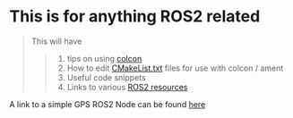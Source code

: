 # This is for anything ROS2 related
> This will have 
>> 1. tips on using [colcon](/posts/ROS2/2020-05-05-colcon-notes.markdown)
>> 2. How to edit [CMakeList.txt](/posts/ROS2/2020-05-05-basic-ros2-gps-node-still-a-work-in-progress.markdown#cmakelist) files for use with colcon / ament
>> 3. Useful code snippets
>> 4. Links to various [ROS2 resources](https://github.com/fkromer/awesome-ros2)

A link to a simple GPS ROS2 Node can be found [here](/posts/ROS2/2020-05-05-basic-ros2-gps-node-still-a-work-in-progress.markdown)
